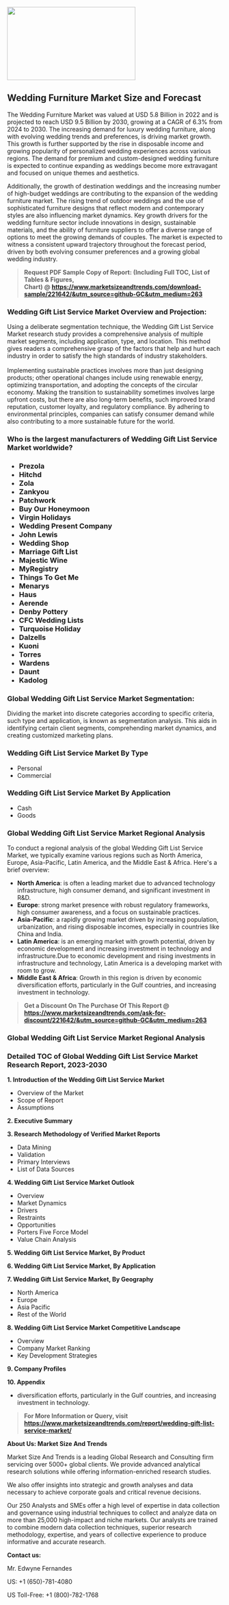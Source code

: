 <p><img class="alignnone size-medium wp-image-20088" src="https://ffe5etoiles.com/wp-content/uploads/2024/12/MST1-300x171.png" alt="" width="300" height="171" /></p><h2>Wedding Furniture Market Size and Forecast</h2><p>The Wedding Furniture Market was valued at USD 5.8 Billion in 2022 and is projected to reach USD 9.5 Billion by 2030, growing at a CAGR of 6.3% from 2024 to 2030. The increasing demand for luxury wedding furniture, along with evolving wedding trends and preferences, is driving market growth. This growth is further supported by the rise in disposable income and growing popularity of personalized wedding experiences across various regions. The demand for premium and custom-designed wedding furniture is expected to continue expanding as weddings become more extravagant and focused on unique themes and aesthetics.</p><p>Additionally, the growth of destination weddings and the increasing number of high-budget weddings are contributing to the expansion of the wedding furniture market. The rising trend of outdoor weddings and the use of sophisticated furniture designs that reflect modern and contemporary styles are also influencing market dynamics. Key growth drivers for the wedding furniture sector include innovations in design, sustainable materials, and the ability of furniture suppliers to offer a diverse range of options to meet the growing demands of couples. The market is expected to witness a consistent upward trajectory throughout the forecast period, driven by both evolving consumer preferences and a growing global wedding industry.</p></p><blockquote id="" class=""><strong>Request PDF Sample Copy of Report: (Including Full TOC, List of Tables &amp; Figures, Chart)&nbsp;@&nbsp;<strong><a href="https://www.marketsizeandtrends.com/download-sample/221642/&utm_source=github-GC&utm_medium=263" target="_blank">https://www.marketsizeandtrends.com/download-sample/221642/&utm_source=github-GC&utm_medium=263</a></strong></strong></blockquote><h3 id="" class="">Wedding Gift List Service Market&nbsp;Overview and Projection:</h3><p id="" class="">Using a deliberate segmentation technique, the Wedding Gift List Service Market research study provides a comprehensive analysis of multiple market segments, including application, type, and location. This method gives readers a comprehensive grasp of the factors that help and hurt each industry in order to satisfy the high standards of industry stakeholders. <br /> <br />Implementing sustainable practices involves more than just designing products; other operational changes include using renewable energy, optimizing transportation, and adopting the concepts of the circular economy. Making the transition to sustainability sometimes involves large upfront costs, but there are also long-term benefits, such improved brand reputation, customer loyalty, and regulatory compliance. By adhering to environmental principles, companies can satisfy consumer demand while also contributing to a more sustainable future for the world.</p><h3 id="" class="">Who is the largest manufacturers of&nbsp;Wedding Gift List Service Market worldwide?</h3><h3 class=""><p><ul><li>Prezola </li><li> Hitchd </li><li> Zola </li><li> Zankyou </li><li> Patchwork </li><li> Buy Our Honeymoon </li><li> Virgin Holidays </li><li> Wedding Present Company </li><li> John Lewis </li><li> Wedding Shop </li><li> Marriage Gift List </li><li> Majestic Wine </li><li> MyRegistry </li><li> Things To Get Me </li><li> Menarys </li><li> Haus </li><li> Aerende </li><li> Denby Pottery </li><li> CFC Wedding Lists </li><li> Turquoise Holiday </li><li> Dalzells </li><li> Kuoni </li><li> Torres </li><li> Wardens </li><li> Daunt </li><li> Kadolog</li></ul></p></h3><h3 id="" class="">Global&nbsp;Wedding Gift List Service Market Segmentation:</h3><p id="" class="">Dividing the market into discrete categories according to specific criteria, such type and application, is known as segmentation analysis. This aids in identifying certain client segments, comprehending market dynamics, and creating customized marketing plans.</p><h3 id="" class="">Wedding Gift List Service Market&nbsp;By Type</h3><p><p><ul><li>Personal</li><li> Commercial</p></li></ul></p></p><h3 id="" class="">Wedding Gift List Service Market&nbsp;By Application</h3><p class=""><p><ul><li>Cash</li><li> Goods</li></ul></p></p><h3 id="" class="">Global Wedding Gift List Service Market Regional Analysis</h3><p id="" class="">To conduct a regional analysis of the global Wedding Gift List Service Market, we typically examine various regions such as North America, Europe, Asia-Pacific, Latin America, and the Middle East &amp; Africa. Here's a brief overview:</p><ul><li><strong>North America</strong>: is often a leading market due to advanced technology infrastructure, high consumer demand, and significant investment in R&amp;D.</li><li><strong>Europe</strong>: strong market presence with robust regulatory frameworks, high consumer awareness, and a focus on sustainable practices.</li><li><strong>Asia-Pacific</strong>: a rapidly growing market driven by increasing population, urbanization, and rising disposable incomes, especially in countries like China and India.</li><li><strong>Latin America</strong>: is an emerging market with growth potential, driven by economic development and increasing investment in technology and infrastructure.Due to economic development and rising investments in infrastructure and technology, Latin America is a developing market with room to grow.</li><li><strong>Middle East &amp; Africa</strong>: Growth in this region is driven by economic diversification efforts, particularly in the Gulf countries, and increasing investment in technology.</li></ul><blockquote id="" class=""><strong>Get a Discount On The Purchase Of This Report @ <strong><a href="https://www.marketsizeandtrends.com/ask-for-discount/221642/&utm_source=github-GC&utm_medium=263" target="_blank">https://www.marketsizeandtrends.com/ask-for-discount/221642/&utm_source=github-GC&utm_medium=263</a></strong></strong></blockquote><h3 id="" class="">Global Wedding Gift List Service Market Regional Analysis</h3><h3 id="" class="">Detailed TOC of Global Wedding Gift List Service Market Research Report, 2023-2030</h3><p id="" class=""><strong>1. Introduction of the Wedding Gift List Service Market</strong></p><ul><li>Overview of the Market</li><li>Scope of Report</li><li>Assumptions</li></ul><p id="" class=""><strong>2. Executive Summary</strong></p><p id="" class=""><strong>3. Research Methodology of Verified Market Reports</strong></p><ul><li>Data Mining</li><li>Validation</li><li>Primary Interviews</li><li>List of Data Sources</li></ul><p id="" class=""><strong>4. Wedding Gift List Service Market Outlook</strong></p><ul><li>Overview</li><li>Market Dynamics</li><li>Drivers</li><li>Restraints</li><li>Opportunities</li><li>Porters Five Force Model</li><li>Value Chain Analysis</li></ul><p id="" class=""><strong>5. Wedding Gift List Service Market, By Product</strong></p><p id="" class=""><strong>6. Wedding Gift List Service Market, By Application</strong></p><p id="" class=""><strong>7. Wedding Gift List Service Market, By Geography</strong></p><ul><li>North America</li><li>Europe</li><li>Asia Pacific</li><li>Rest of the World</li></ul><p id="" class=""><strong>8. Wedding Gift List Service Market Competitive Landscape</strong></p><ul><li>Overview</li><li>Company Market Ranking</li><li>Key Development Strategies</li></ul><p id="" class=""><strong>9. Company Profiles</strong></p><p id="" class=""><strong>10. Appendix</strong></p><ul><li>diversification efforts, particularly in the Gulf countries, and increasing investment in technology.</li></ul><blockquote id="" class=""><strong>For More Information or Query, visit <strong><strong><a href="https://www.marketsizeandtrends.com/report/wedding-gift-list-service-market/" target="_blank">https://www.marketsizeandtrends.com/report/wedding-gift-list-service-market/</a></strong></strong></strong></blockquote><p id="" class=""><strong>About Us: Market Size And Trends</strong></p><p id="" class="">Market Size And Trends is a leading Global Research and Consulting firm servicing over 5000+ global clients. We provide advanced analytical research solutions while offering information-enriched research studies.</p><p id="" class="">We also offer insights into strategic and growth analyses and data necessary to achieve corporate goals and critical revenue decisions.</p><p id="" class="">Our 250 Analysts and SMEs offer a high level of expertise in data collection and governance using industrial techniques to collect and analyze data on more than 25,000 high-impact and niche markets. Our analysts are trained to combine modern data collection techniques, superior research methodology, expertise, and years of collective experience to produce informative and accurate research.</p><p id="" class=""><strong>Contact us:</strong></p><p id="" class="">Mr. Edwyne Fernandes</p><p id="" class="">US: +1 (650)-781-4080</p><p id="" class="">US Toll-Free: +1 (800)-782-1768</p>

